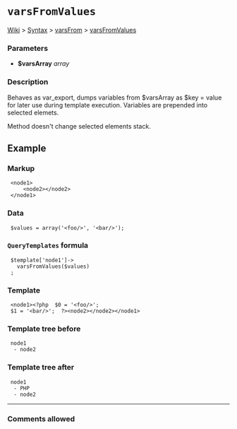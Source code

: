 # `varsFromValues` #
[Wiki](http://code.google.com/p/querytemplates/w/list) > [Syntax](Syntax.md) > [varsFrom](varsFromSyntax.md) > [varsFromValues](varsFromValuesMethodPHP.md)
### Parameters ###
  * **$varsArray** _array_



### Description ###
Behaves as var\_export, dumps variables from $varsArray as $key = value for  later use during template execution. Variables are prepended into selected  elemets.


Method doesn't change selected elements stack.


## Example ##


### Markup ###
```
 <node1>
     <node2></node2>
 </node1>

```
### Data ###
```
 $values = array('<foo/>', '<bar/>');

```
### `QueryTemplates` formula ###
```
 $template['node1']->
   varsFromValues($values)
 ;

```
### Template ###
```
 <node1><?php  $0 = '<foo/>';
 $1 = '<bar/>';  ?><node2></node2></node1>

```
### Template tree before ###
```
 node1
  - node2

```
### Template tree after ###
```
 node1
  - PHP
  - node2

```

---



### Comments allowed ###